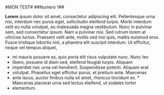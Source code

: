 #MON TEST#
##Numero 1##

**Lorem** ipsum dolor sit amet, consectetur adipiscing elit. Pellentesque urna nisi, interdum nec purus eget, sollicitudin eleifend turpis. Morbi interdum velit eu nulla volutpat, eu malesuada magna vestibulum. Nunc in pulvinar sem, sed consectetur ipsum. Nam a pulvinar nisi. Sed rutrum lorem at ultricies luctus. Praesent velit ante, mollis sed nisi quis, mattis euismod eros. Fusce tristique lobortis nisl, a pharetra elit suscipit interdum. Ut efficitur, neque vel tempus aliquet, 

* mi mauris posuere ex, quis porta elit risus vulputate nunc. Nunc leo 
* libero, posuere id diam sed, eleifend feugiat turpis. Aliquam 
* imperdiet nec urna vel hendrerit. Suspendisse potenti. Aliquam erat 
* volutpat. Phasellus eget efficitur purus, et pretium ante. Maecenas 
* ante lacus, auctor finibus nulla sit amet, rhoncus tincidunt ex. * Maecenas placerat urna sed lectus eleifend, ut sodales tortor 
* elementum.